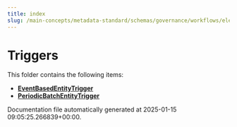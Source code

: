 ```yaml
---
title: index
slug: /main-concepts/metadata-standard/schemas/governance/workflows/elements/triggers
---
```


# Triggers

This folder contains the following items:

- [**EventBasedEntityTrigger**](/main-concepts/metadata-standard/schemas/governance/workflows/elements/triggers/eventbasedentitytrigger)
- [**PeriodicBatchEntityTrigger**](/main-concepts/metadata-standard/schemas/governance/workflows/elements/triggers/periodicbatchentitytrigger)


Documentation file automatically generated at 2025-01-15 09:05:25.266839+00:00.
